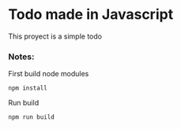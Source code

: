 # Todo made in Javascript

This proyect is a simple todo

### Notes:
First build node modules 

````
npm install
````
Run build
````
npm run build
````

